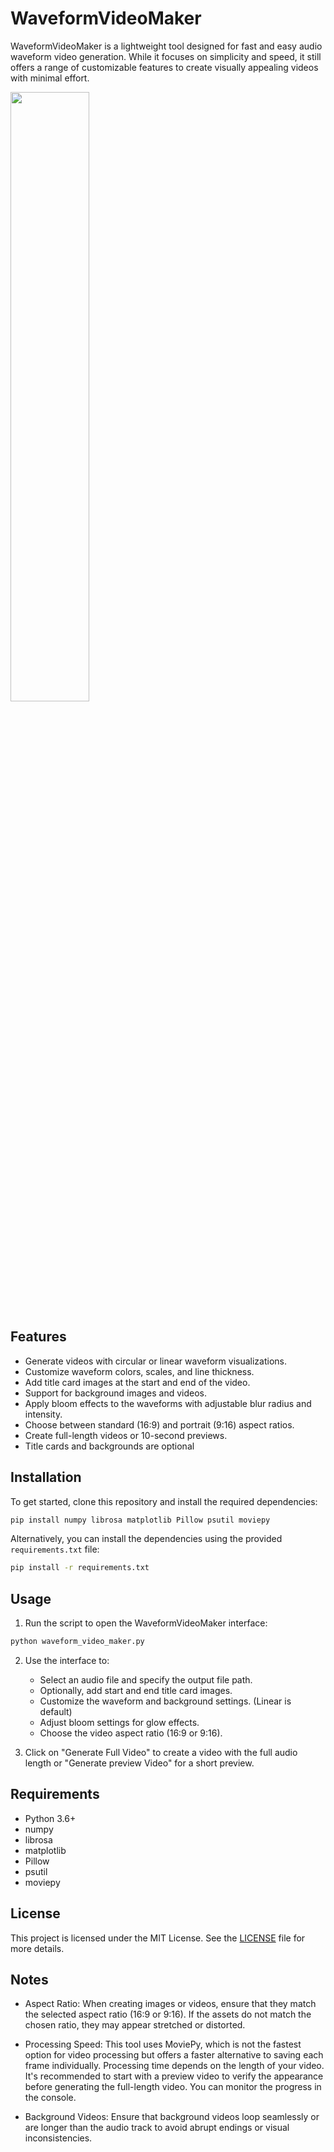 
# WaveformVideoMaker

WaveformVideoMaker is a lightweight tool designed for fast and easy audio waveform video generation. While it focuses on simplicity and speed, it still offers a range of customizable features to create visually appealing videos with minimal effort.


<img src="https://github.com/user-attachments/assets/6af4c296-6226-4967-97ec-000210598b2a" width="50%">

## Features

- Generate videos with circular or linear waveform visualizations.
- Customize waveform colors, scales, and line thickness.
- Add title card images at the start and end of the video.
- Support for background images and videos.
- Apply bloom effects to the waveforms with adjustable blur radius and intensity.
- Choose between standard (16:9) and portrait (9:16) aspect ratios.
- Create full-length videos or 10-second previews.
- Title cards and backgrounds are optional

## Installation

To get started, clone this repository and install the required dependencies:

```bash
pip install numpy librosa matplotlib Pillow psutil moviepy
```

Alternatively, you can install the dependencies using the provided `requirements.txt` file:

```bash
pip install -r requirements.txt
```

## Usage

1. Run the script to open the WaveformVideoMaker interface:

```bash
python waveform_video_maker.py
```

2. Use the interface to:
   - Select an audio file and specify the output file path.
   - Optionally, add start and end title card images.
   - Customize the waveform and background settings. (Linear is default)
   - Adjust bloom settings for glow effects.
   - Choose the video aspect ratio (16:9 or 9:16).


3. Click on "Generate Full Video" to create a video with the full audio length or "Generate preview Video" for a short preview.

## Requirements

- Python 3.6+
- numpy
- librosa
- matplotlib
- Pillow
- psutil
- moviepy

## License

This project is licensed under the MIT License. See the [LICENSE](LICENSE) file for more details.

## Notes
- Aspect Ratio: When creating images or videos, ensure that they match the selected aspect ratio (16:9 or 9:16). If the assets do not match the chosen ratio, they may appear stretched or distorted.

- Processing Speed: This tool uses MoviePy, which is not the fastest option for video processing but offers a faster alternative to saving each frame individually. Processing time depends on the length of your video. It's recommended to start with a preview video to verify the appearance before generating the full-length video. You can monitor the progress in the console.

- Background Videos: Ensure that background videos loop seamlessly or are longer than the audio track to avoid abrupt endings or visual inconsistencies.


